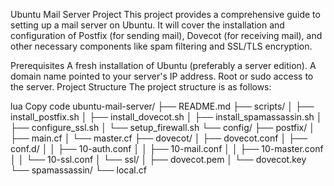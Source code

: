 Ubuntu Mail Server Project
This project provides a comprehensive guide to setting up a mail server on Ubuntu. It will cover the installation and configuration of Postfix (for sending mail), Dovecot (for receiving mail), and other necessary components like spam filtering and SSL/TLS encryption.

Prerequisites
A fresh installation of Ubuntu (preferably a server edition).
A domain name pointed to your server's IP address.
Root or sudo access to the server.
Project Structure
The project structure is as follows:

lua
Copy code
ubuntu-mail-server/
├── README.md
├── scripts/
│   ├── install_postfix.sh
│   ├── install_dovecot.sh
│   ├── install_spamassassin.sh
│   ├── configure_ssl.sh
│   └── setup_firewall.sh
└── config/
    ├── postfix/
    │   ├── main.cf
    │   └── master.cf
    ├── dovecot/
    │   ├── dovecot.conf
    │   ├── conf.d/
    │   │   ├── 10-auth.conf
    │   │   ├── 10-mail.conf
    │   │   ├── 10-master.conf
    │   │   └── 10-ssl.conf
    │   └── ssl/
    │       ├── dovecot.pem
    │       └── dovecot.key
    └── spamassassin/
        └── local.cf
